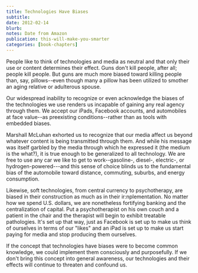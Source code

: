 ```yaml
---
title: Technologies Have Biases
subtitle: 
date: 2012-02-14
blurb: 
notes: Date from Amazon
publication: this-will-make-you-smarter
categories: [book-chapters]
---
```


People like to think of technologies and media as neutral and that only their use or content determines their effect. Guns don't kill people, after all; people kill people. But guns are much more biased toward killing people than, say, pillows--even though many a pillow has been utilized to smother an aging relative or adulterous spouse.

Our widespread inability to recognize or even acknowledge the biases of the technologies we use renders us incapable of gaining any real agency through them. We accept our iPads, Facebook accounts, and automobiles at face value--as preexisting conditions--rather than as tools with embedded biases.

Marshall McLuhan exhorted us to recognize that our media affect us beyond whatever content is being transmitted through them. And while his message was itself garbled by the media through which he expressed it (the medium is the what?), it is true enough to be generalized to all technology. We are free to use any car we like to get to work--gasoline-, diesel-, electric-, or hydrogen-powered---and this sense of choice blinds us to the fundamental bias of the automobile toward distance, commuting, suburbs, and energy consumption.

Likewise, soft technologies, from central currency to psychotherapy, are biased in their construction as much as in their ir:nplementation. No matter how we spend U.S. dollars, we are nonetheless fortifying banking and the centralization of capital. Put a psychotherapist on his own couch and a patient in the chair and the therapist will begin to exhibit treatable pathologies. It's set up that way, just as Facebook is set up to make us think of ourselves in terms of our "likes" and an iPad is set up to make us start paying for media and stop producing them ourselves.

If the concept that technologies have biases were to become common knowledge, we could implement them consciously and purposefully. If we don't bring this concept into general awareness, our technologies and their effects will continue to threaten and confound us.
